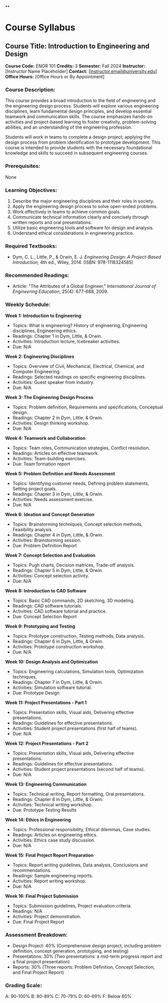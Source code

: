 **
# Course Syllabus
## Course Title: Introduction to Engineering and Design
**Course Code:** ENGR 101
**Credits:** 3
**Semester:** Fall 2024
**Instructor:** [Instructor Name Placeholder]
**Contact:** [instructor.email@university.edu]
**Office Hours:** [Office Hours or By Appointment]

### Course Description:
This course provides a broad introduction to the field of engineering and the engineering design process. Students will explore various engineering disciplines, learn fundamental design principles, and develop essential teamwork and communication skills. The course emphasizes hands-on activities and project-based learning to foster creativity, problem-solving abilities, and an understanding of the engineering profession.

Students will work in teams to complete a design project, applying the design process from problem identification to prototype development. This course is intended to provide students with the necessary foundational knowledge and skills to succeed in subsequent engineering courses.

### Prerequisites:
None

### Learning Objectives:
1.  Describe the major engineering disciplines and their roles in society.
2.  Apply the engineering design process to solve open-ended problems.
3.  Work effectively in teams to achieve common goals.
4.  Communicate technical information clearly and concisely through written reports and oral presentations.
5.  Utilize basic engineering tools and software for design and analysis.
6.  Understand ethical considerations in engineering practice.

### Required Textbooks:
- Dym, C. L., Little, P., & Orwin, E. J. *Engineering Design: A Project-Based Introduction*, 4th ed., Wiley, 2014. (ISBN: 978-1118324585)

### Recommended Readings:
- Article: "The Attributes of a Global Engineer," *International Journal of Engineering Education*, 25(4): 677-688, 2009.

### Weekly Schedule:
**Week 1: Introduction to Engineering**
- Topics: What is engineering? History of engineering, Engineering disciplines, Engineering ethics.
- Readings: Chapter 1 in Dym, Little, & Orwin.
- Activities: Introduction lecture, Icebreaker activities.
- Due: N/A

**Week 2: Engineering Disciplines**
- Topics: Overview of Civil, Mechanical, Electrical, Chemical, and Computer Engineering.
- Readings: Selected readings on specific engineering disciplines.
- Activities: Guest speaker from industry.
- Due: N/A

**Week 3: The Engineering Design Process**
- Topics: Problem definition, Requirements and specifications, Conceptual design.
- Readings: Chapter 2 in Dym, Little, & Orwin.
- Activities: Design thinking workshop.
- Due: N/A

**Week 4: Teamwork and Collaboration**
- Topics: Team roles, Communication strategies, Conflict resolution.
- Readings: Articles on effective teamwork.
- Activities: Team-building exercises.
- Due: Team formation report

**Week 5: Problem Definition and Needs Assessment**
- Topics: Identifying customer needs, Defining problem statements, Setting project goals.
- Readings: Chapter 3 in Dym, Little, & Orwin.
- Activities: Needs assessment exercise.
- Due: N/A

**Week 6: Ideation and Concept Generation**
- Topics: Brainstorming techniques, Concept selection methods, Feasibility analysis.
- Readings: Chapter 4 in Dym, Little, & Orwin.
- Activities: Brainstorming session.
- Due: Problem Definition Report

**Week 7: Concept Selection and Evaluation**
- Topics: Pugh charts, Decision matrices, Trade-off analysis.
- Readings: Chapter 5 in Dym, Little, & Orwin.
- Activities: Concept selection activity.
- Due: N/A

**Week 8: Introduction to CAD Software**
- Topics: Basic CAD commands, 2D sketching, 3D modeling.
- Readings: CAD software tutorials.
- Activities: CAD software tutorial and practice.
- Due: Concept Selection Report

**Week 9: Prototyping and Testing**
- Topics: Prototype construction, Testing methods, Data analysis.
- Readings: Chapter 6 in Dym, Little, & Orwin.
- Activities: Prototype construction workshop.
- Due: N/A

**Week 10: Design Analysis and Optimization**
- Topics: Engineering calculations, Simulation tools, Optimization techniques.
- Readings: Chapter 7 in Dym, Little, & Orwin.
- Activities: Simulation software tutorial.
- Due: Prototype Design

**Week 11: Project Presentations - Part 1**
- Topics: Presentation skills, Visual aids, Delivering effective presentations.
- Readings: Guidelines for effective presentations.
- Activities: Student project presentations (first half of teams).
- Due: N/A

**Week 12: Project Presentations - Part 2**
- Topics: Presentation skills, Visual aids, Delivering effective presentations.
- Readings: Guidelines for effective presentations.
- Activities: Student project presentations (second half of teams).
- Due: N/A

**Week 13: Engineering Communication**
- Topics: Technical writing, Report formatting, Oral presentations.
- Readings: Chapter 8 in Dym, Little, & Orwin.
- Activities: Technical writing workshop.
- Due: Prototype Testing Results

**Week 14: Ethics in Engineering**
- Topics: Professional responsibility, Ethical dilemmas, Case studies.
- Readings: Articles on engineering ethics.
- Activities: Ethics case study discussion.
- Due: N/A

**Week 15: Final Project Report Preparation**
- Topics: Report writing guidelines, Data analysis, Conclusions and recommendations.
- Readings: Sample engineering reports.
- Activities: Report writing workshop.
- Due: N/A

**Week 16: Final Project Submission**
- Topics: Submission guidelines, Project evaluation criteria.
- Readings: N/A
- Activities: Project demonstration.
- Due: Final Project Report

### Assessment Breakdown:
*   Design Project: 40% (Comprehensive design project, including problem definition, concept generation, prototyping, and testing)
*   Presentations: 30% (Two presentations: a mid-term progress report and a final project presentation)
*   Reports: 30% (Three reports: Problem Definition, Concept Selection, and Final Project Report)

### Grading Scale:
A: 90-100%
B: 80-89%
C: 70-79%
D: 60-69%
F: Below 60%